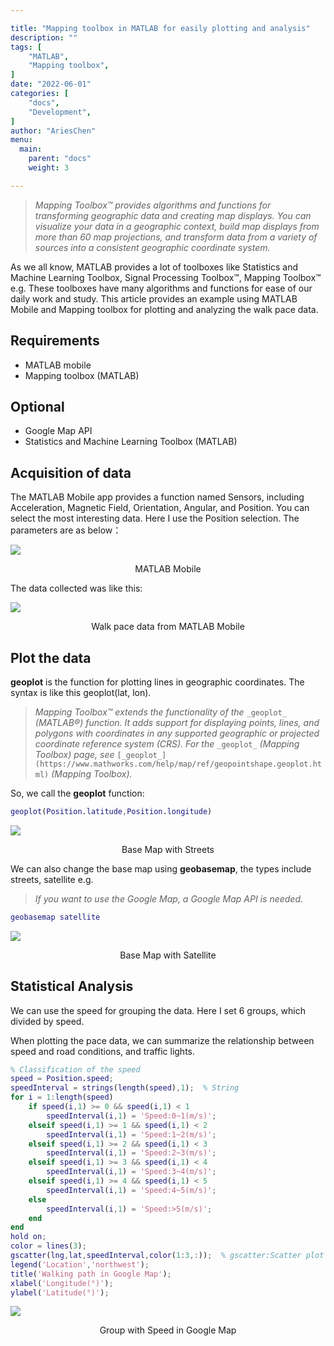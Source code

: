 ```yaml
---

title: "Mapping toolbox in MATLAB for easily plotting and analysis"
description: ""
tags: [
    "MATLAB",
    "Mapping toolbox",
]
date: "2022-06-01"
categories: [
    "docs",
    "Development",
]
author: "AriesChen"
menu:
  main:
    parent: "docs"
    weight: 3

---
```


> _Mapping Toolbox™ provides algorithms and functions for transforming geographic data and creating map displays. You can visualize your data in a geographic context, build map displays from more than 60 map projections, and transform data from a variety of sources into a consistent geographic coordinate system._

As we all know, MATLAB provides a lot of toolboxes like Statistics and Machine Learning Toolbox, Signal Processing Toolbox™, Mapping Toolbox™ e.g. These toolboxes have many algorithms and functions for ease of our daily work and study. This article provides an example using MATLAB Mobile and Mapping toolbox for plotting and analyzing the walk pace data.

## Requirements

*   MATLAB mobile
*   Mapping toolbox (MATLAB)

## Optional

*   Google Map API
*   Statistics and Machine Learning Toolbox (MATLAB)

## Acquisition of data

The MATLAB Mobile app provides a function named Sensors, including Acceleration, Magnetic Field, Orientation, Angular, and Position. You can select the most interesting data. Here I use the Position selection. The parameters are as below：

![](https://miro.medium.com/v2/resize:fit:1400/1*YbS_HxaEpOsAR9AUCcZwzg.png)

<center>MATLAB Mobile</center>

The data collected was like this:

![](https://miro.medium.com/v2/resize:fit:1298/1*yma8-D86zSrZaWuHhoqm2g.jpeg)

<center>Walk pace data from MATLAB Mobile</center>

## Plot the data

**geoplot** is the function for plotting lines in geographic coordinates. The syntax is like this geoplot(lat, lon).

> _Mapping Toolbox™ extends the functionality of the_ `_geoplot_` _(MATLAB®) function. It adds support for displaying points, lines, and polygons with coordinates in any supported geographic or projected coordinate reference system (CRS). For the_ `_geoplot_` _(Mapping Toolbox) page, see_ `[_geoplot_](https://www.mathworks.com/help/map/ref/geopointshape.geoplot.html)` _(Mapping Toolbox)._

So, we call the **geoplot** function:

```matlab
geoplot(Position.latitude,Position.longitude)
```

![](https://miro.medium.com/v2/resize:fit:1120/1*cQgmteltoe4NCtJxDI4rvA.jpeg)

<center>Base Map with Streets</center>

We can also change the base map using **geobasemap**, the types include streets, satellite e.g.

> _If you want to use the Google Map, a Google Map API is needed._

```matlab
geobasemap satellite
```

![](https://miro.medium.com/v2/resize:fit:1120/1*rBHNs971SipxxKsm-rBFGw.jpeg)

<center>Base Map with Satellite</center>

## Statistical Analysis

We can use the speed for grouping the data. Here I set 6 groups, which divided by speed.

When plotting the pace data, we can summarize the relationship between speed and road conditions, and traffic lights.

```matlab
% Classification of the speed
speed = Position.speed;
speedInterval = strings(length(speed),1);  % String
for i = 1:length(speed)
    if speed(i,1) >= 0 && speed(i,1) < 1
        speedInterval(i,1) = 'Speed:0~1(m/s)';
    elseif speed(i,1) >= 1 && speed(i,1) < 2
        speedInterval(i,1) = 'Speed:1~2(m/s)';
    elseif speed(i,1) >= 2 && speed(i,1) < 3
        speedInterval(i,1) = 'Speed:2~3(m/s)';
    elseif speed(i,1) >= 3 && speed(i,1) < 4
        speedInterval(i,1) = 'Speed:3~4(m/s)';
    elseif speed(i,1) >= 4 && speed(i,1) < 5
        speedInterval(i,1) = 'Speed:4~5(m/s)';
    else 
        speedInterval(i,1) = 'Speed:>5(m/s)';
    end
end
hold on;
color = lines(3);
gscatter(lng,lat,speedInterval,color(1:3,:));  % gscatter:Scatter plot by group
legend('Location','northwest');
title('Walking path in Google Map');
xlabel('Longitude(°)');
ylabel('Latitude(°)');
```

![](https://miro.medium.com/v2/resize:fit:1120/1*awtjAhhh8uqkD82WvjzR8w.jpeg)

<center>Group with Speed in Google Map</center>
